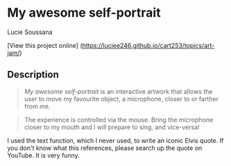 # My awesome self-portrait

Lucie Soussana

[View this project online]
(https://luciee246.github.io/cart253/topics/art-jam/)

## Description

> *My awesome self-portrait* is an interactive artwork that allows the user to move my favourite object, a microphone, closer to or farther from me.

> The experience is controlled via the mouse. Bring the microphone closer to my mouth and I will prepare to sing, and vice-versa!

I used the text function, which I never used, to write an iconic Elvis quote. If you don't know what this references, please search up the quote on YouTube. It is very funny.